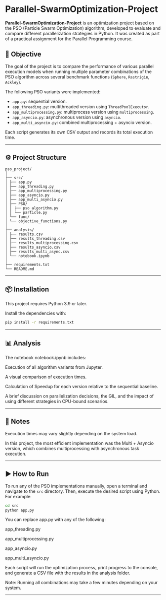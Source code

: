# Parallel-SwarmOptimization-Project

**Parallel-SwarmOptimization-Project** is an optimization project based on the PSO (Particle Swarm Optimization) algorithm, developed to evaluate and compare different parallelization strategies in Python. It was created as part of a practical assignment for the Parallel Programming course.

## 🧠 Objective

The goal of the project is to compare the performance of various parallel execution models when running multiple parameter combinations of the PSO algorithm across several benchmark functions (`Sphere`, `Rastrigin`, `Ackley`).

The following PSO variants were implemented:

- `app.py`: sequential version.
- `app_threading.py`: multithreaded version using `ThreadPoolExecutor`.
- `app_multiprocessing.py`: multiprocess version using `multiprocessing`.
- `app_asyncio.py`: asynchronous version using `asyncio`.
- `app_multi_asyncio.py`: combined multiprocessing + asyncio version.

Each script generates its own CSV output and records its total execution time.

---

## ⚙️ Project Structure
```
pso_project/
│
├── src/
│ ├── app.py
│ ├── app_threading.py
│ ├── app_multiprocessing.py
│ ├── app_asyncio.py
│ ├── app_multi_asyncio.py
│ ├── PSO/
│ │ ├── pso_algorithm.py
│ │ └── particle.py
│ └── func/
│ └── objective_functions.py
│
├── analysis/
│ ├── results.csv
│ ├── results_threading.csv
│ ├── results_multiprocessing.csv
│ ├── results_asyncio.csv
│ ├── results_multi_async.csv
│ └── notebook.ipynb
│
├── requirements.txt
└── README.md
```
---

## 📦 Installation

This project requires Python 3.9 or later.

Install the dependencies with:

```bash
pip install -r requirements.txt
```

---

## 📊 Analysis

The notebook notebook.ipynb includes:

Execution of all algorithm variants from Jupyter.

A visual comparison of execution times.

Calculation of Speedup for each version relative to the sequential baseline.

A brief discussion on parallelization decisions, the GIL, and the impact of using different strategies in CPU-bound scenarios.

---

## 📝 Notes

Execution times may vary slightly depending on the system load.

In this project, the most efficient implementation was the Multi + Asyncio version, which combines multiprocessing with asynchronous task execution.

---

## ▶️ How to Run

To run any of the PSO implementations manually, open a terminal and navigate to the `src` directory. Then, execute the desired script using Python. For example:

```bash
cd src
python app.py
```

You can replace app.py with any of the following:

app_threading.py

app_multiprocessing.py

app_asyncio.py

app_multi_asyncio.py

Each script will run the optimization process, print progress to the console, and generate a CSV file with the results in the analysis folder.

Note: Running all combinations may take a few minutes depending on your system.

---